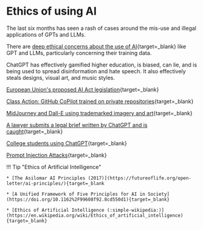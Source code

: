 # Ethics of using AI

 The last six months has seen a rash of cases around the mis-use and illegal applications of GPTs and LLMs.

There are [deep ethical concerns about the use of AI](https://www.sciencefriday.com/segments/ai-open-letter-chatgpt-ethics/){target=_blank} like GPT and LLMs, particularly concerning their training data.

ChatGPT has effectively gamified higher education, is biased, can lie, and is being used to spread disinformation and hate speech. It also effectively steals designs, visual art, and music styles. 

[European Union's proposed AI Act legislation](https://www.cnbc.com/2023/05/15/eu-ai-act-europe-takes-aim-at-chatgpt-with-landmark-regulation.html){target=_blank}

[Class Action: GitHub CoPilot trained on private repositories](https://githubcopilotlitigation.com/){target=_blank}

[MidJourney and Dall-E using trademarked imagery and art](https://www.artnews.com/art-in-america/features/midjourney-ai-art-image-generators-lawsuit-1234665579/){target=_blank}

[A lawyer submits a legal brief written by ChatGPT and is caught](https://www.nytimes.com/2023/05/27/nyregion/avianca-airline-lawsuit-chatgpt.html){target=_blank}

[College students using ChatGPT](https://ethicspolicy.unc.edu/news/2023/04/17/the-ethics-of-college-students-using-chatgpt/){target=_blank}

[Prompt Injection Attacks](https://www.wired.com/story/chatgpt-prompt-injection-attack-security/){target=_blank}

!!! Tip "Ethics of Artificial Intelligence"

    * [The Asilomar AI Principles (2017)](https://futureoflife.org/open-letter/ai-principles/){target=_blank
    
    * [A Unified Framework of Five Principles for AI in Society](https://doi.org/10.1162%2F99608f92.8cd550d1){target=_blank}
    
    * [Ethics of Artificial Intelligence (:simple-wikipedia:)](https://en.wikipedia.org/wiki/Ethics_of_artificial_intelligence){target=_blank}